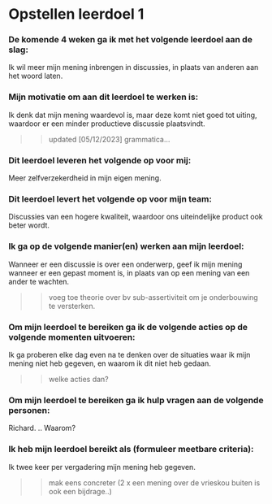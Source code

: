 # Opstellen leerdoel 1

### De komende 4 weken ga ik met het volgende leerdoel aan de slag: 

Ik wil meer mijn mening inbrengen in discussies, in plaats van anderen aan het woord laten. 

### Mijn motivatie om aan dit leerdoel te werken is:

Ik denk dat mijn mening waardevol is, maar deze komt niet goed tot uiting, waardoor er een minder productieve discussie plaatsvindt.
>> updated [05/12/2023]
>> grammatica... 
### Dit leerdoel leveren het volgende op voor mij:

Meer zelfverzekerdheid in mijn eigen mening.

### Dit leerdoel levert het volgende op voor mijn team:

Discussies van een hogere kwaliteit, waardoor ons uiteindelijke product ook beter wordt.

### Ik ga op de volgende manier(en) werken aan mijn leerdoel:

Wanneer er een discussie is over een onderwerp, geef ik mijn mening wanneer er een gepast moment is, in plaats van op een mening van een ander te wachten.
>> voeg toe theorie over bv sub-assertiviteit om je onderbouwing te versterken.

### Om mijn leerdoel te bereiken ga ik de volgende acties op de volgende momenten uitvoeren:

Ik ga proberen elke dag even na te denken over de situaties waar ik mijn mening niet heb gegeven, en waarom ik dit niet heb gedaan.
>> welke acties dan?

### Om mijn leerdoel te bereiken ga ik hulp vragen aan de volgende personen:

Richard.
.. Waarom?

### Ik heb mijn leerdoel bereikt als (formuleer meetbare criteria):

Ik twee keer per vergadering mijn mening heb gegeven.
>> mak eens concreter (2 x een mening over de vrieskou buiten is ook een bijdrage..)
